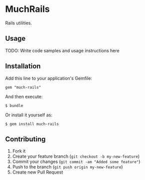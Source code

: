 # MuchRails

Rails utilities.

## Usage

TODO: Write code samples and usage instructions here

## Installation

Add this line to your application's Gemfile:

    gem "much-rails"

And then execute:

    $ bundle

Or install it yourself as:

    $ gem install much-rails

## Contributing

1. Fork it
2. Create your feature branch (`git checkout -b my-new-feature`)
3. Commit your changes (`git commit -am "Added some feature"`)
4. Push to the branch (`git push origin my-new-feature`)
5. Create new Pull Request
